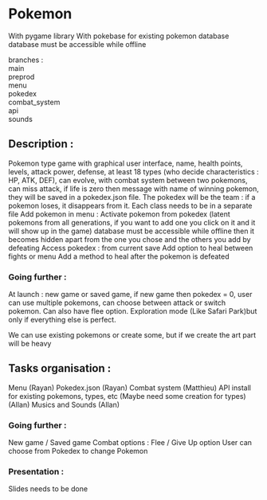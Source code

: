 # Pokemon

With pygame library
With pokebase for existing pokemon database
database must be accessible while offline

branches :  
main  
preprod  
menu  
pokedex  
combat_system  
api  
sounds  

## Description :

Pokemon type game with graphical user interface, name, health points, levels, attack power, defense, at least 18 types (who decide characteristics : HP, ATK, DEF), can evolve, with combat system between two pokemons, can miss attack, if life is zero then message with name of winning pokemon, they will be saved in a pokedex.json file. The pokedex will be the team : if a pokemon loses, it disappears from it.
Each class needs to be in a separate file
Add pokemon in menu : 
Activate pokemon from pokedex (latent pokemons from all generations, if you want to add one you click on it and it
will show up in the game)
database must be accessible while offline
then it becomes hidden apart from the one you chose and the others you add by defeating
Access pokedex : from current save
Add option to heal between fights or menu
Add a method to heal after the pokemon is defeated


### Going further :

At launch : new game or saved game, if new game then pokedex = 0, user can use multiple pokemons, can choose between attack or switch pokemon. Can also have flee option.
Exploration mode (Like Safari Park)but only if everything else is perfect.

We can use existing pokemons or create some, but if we create the art part will be heavy


## Tasks organisation : 

Menu (Rayan)
Pokedex.json (Rayan)
Combat system (Matthieu)
API install for existing pokemons, types, etc (Maybe need some creation for types) (Allan)
Musics and Sounds (Allan)

### Going further : 

New game / Saved game
Combat options : Flee / Give Up option
User can choose from Pokedex to change Pokemon

### Presentation : 

Slides needs to be done